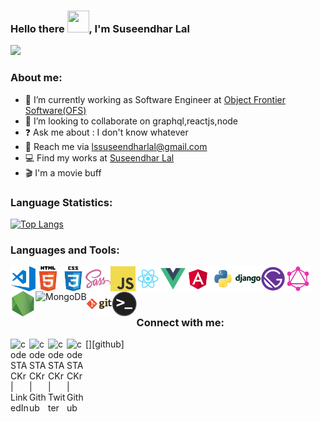### Hello there <img src="https://raw.githubusercontent.com/TheDudeThatCode/TheDudeThatCode/master/Assets/Hi.gif" width="35" height="35" style="max-width:100%;">, I'm Suseendhar Lal

![](https://komarev.com/ghpvc/?username=suseendharlal96)

### About me:

- 👔 I’m currently working as Software Engineer at [Object Frontier Software(OFS)][ofs]
- 🤝 I’m looking to collaborate on graphql,reactjs,node
- ❓  Ask me about : I don't know whatever
- 📲 Reach me via lssuseendharlal@gmail.com
- 💻 Find my works at [Suseendhar Lal][sus]
- 🎬 I'm a movie buff

### Language Statistics:
[![Top Langs](https://github-readme-stats.vercel.app/api/top-langs/?username=suseendharlal96&theme=radical&layout=compact)](https://github.com/anuraghazra/github-readme-stats)

### Languages and Tools:
<img align="left" alt="Visual Studio Code" height=40 max-width=100 src="https://raw.githubusercontent.com/github/explore/80688e429a7d4ef2fca1e82350fe8e3517d3494d/topics/visual-studio-code/visual-studio-code.png" />
<img align="left" alt="HTML5" height=40 max-width=100 src="https://raw.githubusercontent.com/github/explore/80688e429a7d4ef2fca1e82350fe8e3517d3494d/topics/html/html.png" />
<img align="left" alt="CSS3" height=40 max-width=100 src="https://raw.githubusercontent.com/github/explore/80688e429a7d4ef2fca1e82350fe8e3517d3494d/topics/css/css.png" />
<img align="left" alt="Sass" height=40 max-width=100 src="https://raw.githubusercontent.com/github/explore/80688e429a7d4ef2fca1e82350fe8e3517d3494d/topics/sass/sass.png" />
<img align="left" alt="JavaScript" height=40 max-width=100 src="https://raw.githubusercontent.com/github/explore/80688e429a7d4ef2fca1e82350fe8e3517d3494d/topics/javascript/javascript.png" />
<img align="left" alt="React" height=40 max-width=100 src="https://raw.githubusercontent.com/github/explore/80688e429a7d4ef2fca1e82350fe8e3517d3494d/topics/react/react.png" />
<img align="left" alt="Vue" height=40 max-width=100 src="https://raw.githubusercontent.com/github/explore/80688e429a7d4ef2fca1e82350fe8e3517d3494d/topics/vue/vue.png" />
<img align="left" alt="Angular" height=40 max-width=100 src="https://raw.githubusercontent.com/github/explore/80688e429a7d4ef2fca1e82350fe8e3517d3494d/topics/angular/angular.png" />
<img align="left" alt="Python" height=40 max-width=100 src="https://raw.githubusercontent.com/github/explore/80688e429a7d4ef2fca1e82350fe8e3517d3494d/topics/python/python.png" />
<img align="left" alt="Django" height=40 max-width=100 src="https://raw.githubusercontent.com/github/explore/80688e429a7d4ef2fca1e82350fe8e3517d3494d/topics/django/django.png" />
<img align="left" alt="Gatsby" height=40 max-width=100 src="https://raw.githubusercontent.com/github/explore/e94815998e4e0713912fed477a1f346ec04c3da2/topics/gatsby/gatsby.png" />
<img align="left" alt="GraphQL" height=40 max-width=100 src="https://raw.githubusercontent.com/github/explore/80688e429a7d4ef2fca1e82350fe8e3517d3494d/topics/graphql/graphql.png" />
<img align="left" alt="Node.js" height=40 max-width=100 src="https://raw.githubusercontent.com/github/explore/80688e429a7d4ef2fca1e82350fe8e3517d3494d/topics/nodejs/nodejs.png" />
<img align="left" alt="MongoDB" height=40 max-width=100 src="https://camo.githubusercontent.com/eaac62a970d1d8e326a6137b99515071b698ee38/68747470733a2f2f64657669636f6e732e6769746875622e696f2f64657669636f6e2f64657669636f6e2e6769742f69636f6e732f6d6f6e676f64622f6d6f6e676f64622d6f726967696e616c2d776f72646d61726b2e737667" />
<img align="left" alt="Git" height=40 max-width=100 src="https://raw.githubusercontent.com/github/explore/80688e429a7d4ef2fca1e82350fe8e3517d3494d/topics/git/git.png" />
<img align="left" alt="Terminal" height=40 max-width=100 src="https://raw.githubusercontent.com/github/explore/80688e429a7d4ef2fca1e82350fe8e3517d3494d/topics/terminal/terminal.png" />
<br/>

[linkedin]: https://www.linkedin.com/in/suseendhar-lal-312709155/
[ofs]: https://www.objectfrontier.com/
[fb]: https://www.facebook.com/suseendhar.lal.9/
[gmail]: mailto:lssuseendharlal@gmail.com/
[twitter]: https://www.twitter.com/SuseendharL
[medium]: https://medium.com/@lssuseendharlal
[sus]: https://suseendhar.netlify.app/projects

###

<br/>

### Connect with me:

[<img align="left" alt="codeSTACKr | LinkedIn" width="30px" src="https://img.icons8.com/color/2x/linkedin.png" />][linkedin]
[<img align="left" alt="codeSTACKr | Github" width="30px" src="https://img.icons8.com/color/2x/github.png" />][github]
[<img align="left" alt="codeSTACKr | Twitter" width="30px" src="https://img.icons8.com/color/2x/twitter.png" />][twitter]
[<img align="left" alt="codeSTACKr | Github" width="30px" src="https://img.icons8.com/color/2x/gmail.png" />][gmail]
